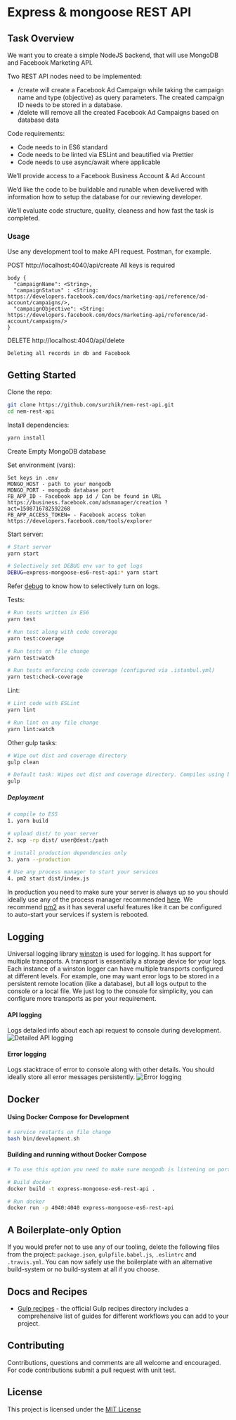 # Express & mongoose REST API

## Task Overview

We want you to create a simple NodeJS backend, that will use MongoDB and Facebook Marketing API.

Two REST API nodes need to be implemented:

- /create will create a Facebook Ad Campaign while taking the campaign name and type (objective) as query parameters. The created campaign ID needs to be stored in a database.
- /delete will remove all the created Facebook Ad Campaigns based on database data

Code requirements:
- Code needs to in ES6 standard
- Code needs to be linted via ESLint and beautified via Prettier
- Code needs to use async/await where applicable

We’ll provide access to a Facebook Business Account & Ad Account

We’d like the code to be buildable and runable when develivered with information how to setup the database for our reviewing developer.

We’ll evaluate code structure, quality, cleaness and how fast the task is completed.

### Usage

Use any development tool to make API request. Postman, for example.

POST http://localhost:4040/api/create
All keys is required
```
body {
  "campaignName": <String>,
  "campaignStatus" : <String: https://developers.facebook.com/docs/marketing-api/reference/ad-account/campaigns/>,
  "campaignObjective": <String: https://developers.facebook.com/docs/marketing-api/reference/ad-account/campaigns/>
}
```

DELETE http://localhost:4040/api/delete
```
Deleting all records in db and Facebook
```

## Getting Started

Clone the repo:
```sh
git clone https://github.com/surzhik/nem-rest-api.git
cd nem-rest-api
```
Install dependencies:
```sh
yarn install
```
Create Empty MongoDB database

Set environment (vars):
```
Set keys in .env
MONGO_HOST - path to your mongodb
MONGO_PORT - mongodb database port 
FB_APP_ID - Facebook app id / Can be found in URL https://business.facebook.com/adsmanager/creation ?act=1508716782592268
FB_APP_ACCESS_TOKEN= - Facebook access token https://developers.facebook.com/tools/explorer

```

Start server:
```sh
# Start server
yarn start

# Selectively set DEBUG env var to get logs
DEBUG=express-mongoose-es6-rest-api:* yarn start
```
Refer [debug](https://www.npmjs.com/package/debug) to know how to selectively turn on logs.


Tests:
```sh
# Run tests written in ES6 
yarn test

# Run test along with code coverage
yarn test:coverage

# Run tests on file change
yarn test:watch

# Run tests enforcing code coverage (configured via .istanbul.yml)
yarn test:check-coverage
```

Lint:
```sh
# Lint code with ESLint
yarn lint

# Run lint on any file change
yarn lint:watch
```

Other gulp tasks:
```sh
# Wipe out dist and coverage directory
gulp clean

# Default task: Wipes out dist and coverage directory. Compiles using babel.
gulp
```

##### Deployment

```sh
# compile to ES5
1. yarn build

# upload dist/ to your server
2. scp -rp dist/ user@dest:/path

# install production dependencies only
3. yarn --production

# Use any process manager to start your services
4. pm2 start dist/index.js
```

In production you need to make sure your server is always up so you should ideally use any of the process manager recommended [here](http://expressjs.com/en/advanced/pm.html).
We recommend [pm2](http://pm2.keymetrics.io/) as it has several useful features like it can be configured to auto-start your services if system is rebooted.

## Logging

Universal logging library [winston](https://www.npmjs.com/package/winston) is used for logging. It has support for multiple transports.  A transport is essentially a storage device for your logs. Each instance of a winston logger can have multiple transports configured at different levels. For example, one may want error logs to be stored in a persistent remote location (like a database), but all logs output to the console or a local file. We just log to the console for simplicity, you can configure more transports as per your requirement.

#### API logging
Logs detailed info about each api request to console during development.
![Detailed API logging](https://cloud.githubusercontent.com/assets/4172932/12563354/f0a4b558-c3cf-11e5-9d8c-66f7ca323eac.JPG)

#### Error logging
Logs stacktrace of error to console along with other details. You should ideally store all error messages persistently.
![Error logging](https://cloud.githubusercontent.com/assets/4172932/12563361/fb9ef108-c3cf-11e5-9a58-3c5c4936ae3e.JPG)

## Docker

#### Using Docker Compose for Development
```sh
# service restarts on file change
bash bin/development.sh
```

#### Building and running without Docker Compose
```bash
# To use this option you need to make sure mongodb is listening on port 27017

# Build docker 
docker build -t express-mongoose-es6-rest-api .

# Run docker
docker run -p 4040:4040 express-mongoose-es6-rest-api
```


## A Boilerplate-only Option

If you would prefer not to use any of our tooling, delete the following files from the project: `package.json`, `gulpfile.babel.js`, `.eslintrc` and `.travis.yml`. You can now safely use the boilerplate with an alternative build-system or no build-system at all if you choose.

## Docs and Recipes

* [Gulp recipes](https://github.com/gulpjs/gulp/tree/master/docs/recipes) - the official Gulp recipes directory includes a comprehensive list of guides for different workflows you can add to your project.

## Contributing

Contributions, questions and comments are all welcome and encouraged. For code contributions submit a pull request with unit test.

## License
This project is licensed under the [MIT License](https://github.com/kunalkapadia/express-mongoose-es6-rest-api/blob/master/LICENSE)



